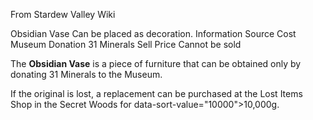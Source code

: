 From Stardew Valley Wiki

Obsidian Vase Can be placed as decoration. Information Source Cost Museum Donation 31 Minerals Sell Price Cannot be sold

The **Obsidian Vase** is a piece of furniture that can be obtained only by donating 31 Minerals to the Museum.

If the original is lost, a replacement can be purchased at the Lost Items Shop in the Secret Woods for data-sort-value="10000"&gt;10,000g.